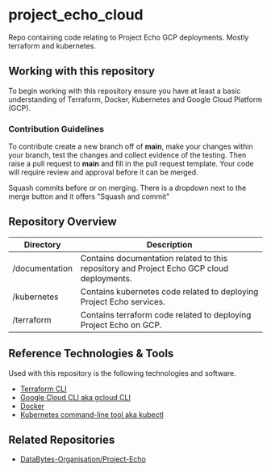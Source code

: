 # project_echo_cloud
Repo containing code relating to Project Echo GCP deployments. Mostly terraform and kubernetes.

## Working with this repository

To begin working with this repository ensure you have at least a basic understanding of Terraform, Docker, Kubernetes and Google Cloud Platform (GCP).

### Contribution Guidelines

To contribute create a new branch off of <b>main</b>, make your changes within your branch, test the changes and collect evidence of the testing. Then raise a pull request to <b>main</b> and fill in the pull request template. Your code will require review and approval before it can be merged.

Squash commits before or on merging. There is a dropdown next to the merge button and it offers "Squash and commit"

## Repository Overview

|Directory|Description|
|---|---|
|/documentation|Contains documentation related to this repository and Project Echo GCP cloud deployments.|
|/kubernetes|Contains kubernetes code related to deploying Project Echo services.|
|/terraform|Contains terraform code related to deploying Project Echo on GCP.|

## Reference Technologies & Tools

Used with this repository is the following technologies and software.

- [Terraform CLI](https://developer.hashicorp.com/terraform/install)
- [Google Cloud CLI aka gcloud CLI](https://cloud.google.com/sdk/docs/install)
- [Docker](https://docs.docker.com/desktop/install/windows-install/)
- [Kubernetes command-line tool aka kubectl](https://kubernetes.io/docs/tasks/tools/)

## Related Repositories

- [DataBytes-Organisation/Project-Echo](https://github.com/DataBytes-Organisation/Project-Echo)
